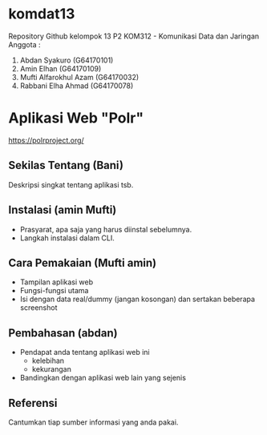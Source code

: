 # komdat13
Repository Github kelompok 13 P2 KOM312 - Komunikasi Data dan Jaringan
Anggota :
1. Abdan Syakuro	(G64170101)
2. Amin Elhan	(G64170109)
3. Mufti Alfarokhul Azam	(G64170032)
4. Rabbani Elha Ahmad	(G64170078)






# Aplikasi Web "Polr"
https://polrproject.org/

## Sekilas Tentang (Bani)

Deskripsi singkat tentang aplikasi tsb.


## Instalasi (amin Mufti)

- Prasyarat, apa saja yang harus diinstal sebelumnya.
- Langkah instalasi dalam CLI.



## Cara Pemakaian (Mufti amin)

- Tampilan aplikasi web
- Fungsi-fungsi utama
- Isi dengan data real/dummy (jangan kosongan) dan sertakan beberapa screenshot


## Pembahasan (abdan)

- Pendapat anda tentang aplikasi web ini
    - kelebihan
    - kekurangan
- Bandingkan dengan aplikasi web lain yang sejenis


## Referensi

Cantumkan tiap sumber informasi yang anda pakai.
